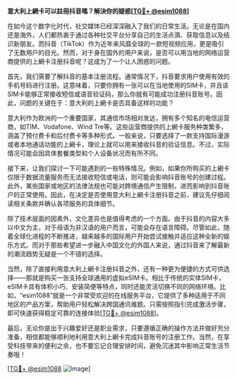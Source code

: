 **意大利上網卡可以註冊抖音嗎？解決你的疑惑[[TG💪+ @esim1088](https://t.me/s/esim1088)]**

在如今这个数字化时代，社交媒体已经深深融入了我们的日常生活。无论是在国内还是海外，人们都热衷于通过各种社交平台分享自己的生活点滴、获取信息以及结识新朋友。而抖音（TikTok）作为近年来风靡全球的一款短视频应用，更是吸引了无数用户的目光。然而，对于身在国外的用户来说，是否可以用当地的网络运营商提供的上網卡注册抖音呢？这成为了一个让人困惑的问题。

首先，我们需要了解抖音的基本注册流程。通常情况下，抖音要求用户使用有效的手机号码进行注册。这意味着，只要你拥有一张可以在当地使用的SIM卡，并且该SIM卡能够正常接收短信或语音验证码，那么你就有可能成功注册抖音账号。因此，问题的关键在于：意大利的上網卡是否具备这样的功能？

意大利作为欧洲的一个重要国家，其通信市场相对发达，拥有多个知名的电信运营商，如TIM、Vodafone、Wind Tre等。这些运营商提供的上網卡服务种类繁多，涵盖了预付费卡和后付费卡等多种形式。一般来说，只要选择了一款支持国际漫游或者本地通话功能的上網卡，理论上就可以用来接收抖音的验证信息。不过，实际情况可能会因具体套餐类型和个人设备状况而有所不同。

接下来，让我们探讨一下可能遇到的一些特殊情况。例如，如果你所购买的上網卡仅限于数据流量服务而无法接收短信或电话，则可能会影响抖音账号的创建过程。此外，某些国家或地区的法律法规也可能对跨境通信产生限制，进而影响到抖音账户的正常使用。因此，在决定是否使用意大利上網卡注册抖音之前，建议先仔细阅读相关条款并确认各项服务的具体细节。

除了技术层面的因素外，文化差异也是值得考虑的一个方面。由于抖音的内容大多以中文为主，对于母语为非汉语的用户而言，可能会存在语言障碍。尽管如此，随着全球化进程的不断推进，越来越多的国际用户开始尝试接触并适应这种全新的娱乐方式。而对于那些希望进一步融入中国文化的外国人来说，通过抖音来了解最新的潮流趋势无疑是一个不错的选择。

当然，除了直接利用意大利上網卡注册抖音之外，还有一种更为便捷的方式可供选择——那就是购买一张支持全球通用的虚拟eSIM卡。相比于传统的实体SIM卡，eSIM卡具有体积小巧、安装简便等特点，同时还能灵活切换不同的网络环境。比如，“esim1088”就是一个非常受欢迎的在线服务平台，它提供了多种适用于不同地区的产品方案，帮助用户轻松解决跨国通讯难题。只需按照指引完成激活步骤，即可快速获得稳定可靠的连接体验[[TG💪+ @esim1088](https://t.me/s/esim1088)]。

最后，无论你是出于兴趣爱好还是职业需求，只要遵循正确的操作方法并做好充分准备，相信都能够顺利地利用意大利上網卡完成抖音账号的注册工作。当然，在享受科技带来的便利之余，也不要忘记合理安排时间，避免沉迷其中影响正常生活节奏哦！

[[TG💪+ @esim1088](https://t.me/s/esim1088) ![Image](https://i.postimg.cc/4NQfJmqS/Snipaste-2025-05-13-00-14-12.png)]